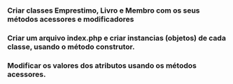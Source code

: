 ### Criar classes Emprestimo, Livro e Membro com os seus métodos acessores e modificadores

### Criar um arquivo index.php e criar instancias (objetos) de cada classe, usando o método construtor.

### Modificar os valores dos atributos usando os métodos acessores.
